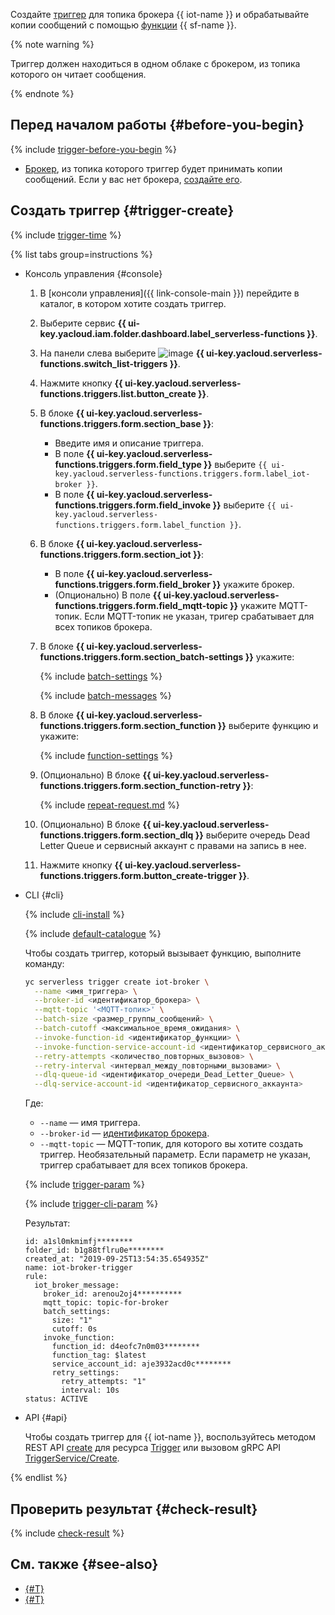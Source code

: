 Создайте [триггер](../../functions/concepts/trigger/iot-core-trigger.md) для топика брокера {{ iot-name }} и обрабатывайте копии сообщений с помощью [функции](../../functions/concepts/function.md) {{ sf-name }}.

{% note warning %}

Триггер должен находиться в одном облаке с брокером, из топика которого он читает сообщения.

{% endnote %}

## Перед началом работы {#before-you-begin}

{% include [trigger-before-you-begin](trigger-before-you-begin.md) %}

* [Брокер](../../iot-core/concepts/index.md#broker), из топика которого триггер будет принимать копии сообщений. Если у вас нет брокера, [создайте его](../../iot-core/operations/broker/broker-create.md).

## Создать триггер {#trigger-create}

{% include [trigger-time](trigger-time.md) %}

{% list tabs group=instructions %}

- Консоль управления {#console}

    1. В [консоли управления]({{ link-console-main }}) перейдите в каталог, в котором хотите создать триггер.

    1. Выберите сервис **{{ ui-key.yacloud.iam.folder.dashboard.label_serverless-functions }}**.

    1. На панели слева выберите ![image](../../_assets/console-icons/gear-play.svg) **{{ ui-key.yacloud.serverless-functions.switch_list-triggers }}**.

    1. Нажмите кнопку **{{ ui-key.yacloud.serverless-functions.triggers.list.button_create }}**.

    1. В блоке **{{ ui-key.yacloud.serverless-functions.triggers.form.section_base }}**:

        * Введите имя и описание триггера.
        * В поле **{{ ui-key.yacloud.serverless-functions.triggers.form.field_type }}** выберите `{{ ui-key.yacloud.serverless-functions.triggers.form.label_iot-broker }}`.
        * В поле **{{ ui-key.yacloud.serverless-functions.triggers.form.field_invoke }}** выберите `{{ ui-key.yacloud.serverless-functions.triggers.form.label_function }}`.

    1. В блоке **{{ ui-key.yacloud.serverless-functions.triggers.form.section_iot }}**:
      
        * В поле **{{ ui-key.yacloud.serverless-functions.triggers.form.field_broker }}** укажите брокер.
        * (Опционально) В поле **{{ ui-key.yacloud.serverless-functions.triggers.form.field_mqtt-topic }}** укажите MQTT-топик. Если MQTT-топик не указан, тригер срабатывает для всех топиков брокера.

    1. В блоке **{{ ui-key.yacloud.serverless-functions.triggers.form.section_batch-settings }}** укажите:

        {% include [batch-settings](batch-settings.md) %}

        {% include [batch-messages](batch-messages.md) %}

    1. В блоке **{{ ui-key.yacloud.serverless-functions.triggers.form.section_function }}** выберите функцию и укажите:

        {% include [function-settings](function-settings.md) %}
        
    1. (Опционально) В блоке **{{ ui-key.yacloud.serverless-functions.triggers.form.section_function-retry }}**:

        {% include [repeat-request.md](repeat-request.md) %}

    1. (Опционально) В блоке **{{ ui-key.yacloud.serverless-functions.triggers.form.section_dlq }}** выберите очередь Dead Letter Queue и сервисный аккаунт с правами на запись в нее.

    1. Нажмите кнопку **{{ ui-key.yacloud.serverless-functions.triggers.form.button_create-trigger }}**.

- CLI {#cli}

    {% include [cli-install](../cli-install.md) %}
    
    {% include [default-catalogue](../default-catalogue.md) %}

    Чтобы создать триггер, который вызывает функцию, выполните команду:

    ```bash
    yc serverless trigger create iot-broker \
      --name <имя_триггера> \
      --broker-id <идентификатор_брокера> \
      --mqtt-topic '<MQTT-топик>' \
      --batch-size <размер_группы_сообщений> \
      --batch-cutoff <максимальное_время_ожидания> \
      --invoke-function-id <идентификатор_функции> \
      --invoke-function-service-account-id <идентификатор_сервисного_аккаунта> \
      --retry-attempts <количество_повторных_вызовов> \
      --retry-interval <интервал_между_повторными_вызовами> \
      --dlq-queue-id <идентификатор_очереди_Dead_Letter_Queue> \
      --dlq-service-account-id <идентификатор_сервисного_аккаунта>
    ```

    Где:

    * `--name` — имя триггера.
    * `--broker-id` — [идентификатор брокера](../../iot-core/operations/broker/broker-list.md).
    * `--mqtt-topic` — MQTT-топик, для которого вы хотите создать триггер. Необязательный параметр. Если параметр не указан, триггер срабатывает для всех топиков брокера.
    
    {% include [trigger-param](../iot-core/trigger-param-cf.md) %}
    
    {% include [trigger-cli-param](trigger-cli-param.md) %}

    Результат:
    
    ```text
    id: a1sl0mkmimfj********
    folder_id: b1g88tflru0e********
    created_at: "2019-09-25T13:54:35.654935Z"
    name: iot-broker-trigger
    rule:
      iot_broker_message:
        broker_id: arenou2oj4**********
        mqtt_topic: topic-for-broker
        batch_settings:
          size: "1"
          cutoff: 0s
        invoke_function:
          function_id: d4eofc7n0m03********
          function_tag: $latest
          service_account_id: aje3932acd0c********
          retry_settings:
            retry_attempts: "1"
            interval: 10s
    status: ACTIVE
    ```

- API {#api}

  Чтобы создать триггер для {{ iot-name }}, воспользуйтесь методом REST API [create](../../functions/triggers/api-ref/Trigger/create.md) для ресурса [Trigger](../../functions/triggers/api-ref/Trigger/index.md) или вызовом gRPC API [TriggerService/Create](../../functions/triggers/api-ref/grpc/Trigger/create.md).

{% endlist %}

## Проверить результат {#check-result}

{% include [check-result](check-result.md) %}

## См. также {#see-also}

* [{#T}](../../serverless-containers/operations/iot-core-trigger-broker-create.md)
* [{#T}](../../api-gateway/operations/trigger/iot-core-trigger-broker-create.md)
